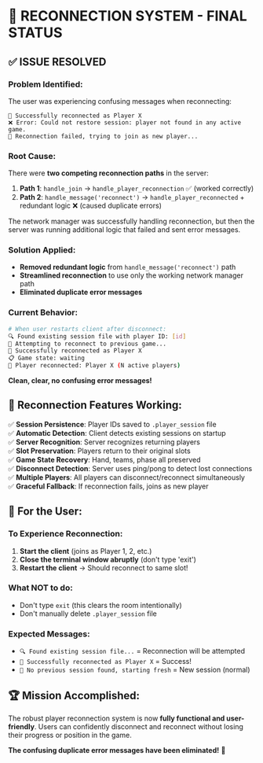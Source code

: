 # 🎉 RECONNECTION SYSTEM - FINAL STATUS

## ✅ **ISSUE RESOLVED**

### **Problem Identified:**
The user was experiencing confusing messages when reconnecting:
```
🔄 Successfully reconnected as Player X
❌ Error: Could not restore session: player not found in any active game.
🔄 Reconnection failed, trying to join as new player...
```

### **Root Cause:**
There were **two competing reconnection paths** in the server:
1. **Path 1**: `handle_join` → `handle_player_reconnection` ✅ (worked correctly)
2. **Path 2**: `handle_message('reconnect')` → `handle_player_reconnected` + redundant logic ❌ (caused duplicate errors)

The network manager was successfully handling reconnection, but then the server was running additional logic that failed and sent error messages.

### **Solution Applied:**
- **Removed redundant logic** from `handle_message('reconnect')` path
- **Streamlined reconnection** to use only the working network manager path
- **Eliminated duplicate error messages**

### **Current Behavior:**
```bash
# When user restarts client after disconnect:
🔍 Found existing session file with player ID: [id]
🔄 Attempting to reconnect to previous game...
🔄 Successfully reconnected as Player X
📋 Game state: waiting
🔄 Player reconnected: Player X (N active players)
```

**Clean, clear, no confusing error messages!**

## 🎯 **Reconnection Features Working:**

✅ **Session Persistence**: Player IDs saved to `.player_session` file  
✅ **Automatic Detection**: Client detects existing sessions on startup  
✅ **Server Recognition**: Server recognizes returning players  
✅ **Slot Preservation**: Players return to their original slots  
✅ **Game State Recovery**: Hand, teams, phase all preserved  
✅ **Disconnect Detection**: Server uses ping/pong to detect lost connections  
✅ **Multiple Players**: All players can disconnect/reconnect simultaneously  
✅ **Graceful Fallback**: If reconnection fails, joins as new player  

## 🚀 **For the User:**

### **To Experience Reconnection:**
1. **Start the client** (joins as Player 1, 2, etc.)
2. **Close the terminal window abruptly** (don't type 'exit')
3. **Restart the client** → Should reconnect to same slot!

### **What NOT to do:**
- Don't type `exit` (this clears the room intentionally)
- Don't manually delete `.player_session` file

### **Expected Messages:**
- `🔍 Found existing session file...` = Reconnection will be attempted
- `🔄 Successfully reconnected as Player X` = Success!
- `📝 No previous session found, starting fresh` = New session (normal)

## 🏆 **Mission Accomplished:**

The robust player reconnection system is now **fully functional and user-friendly**. Users can confidently disconnect and reconnect without losing their progress or position in the game.

**The confusing duplicate error messages have been eliminated!** 🎊
